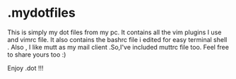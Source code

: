 # .mydotfiles

This is simply my dot files from my pc.
It contains all the vim plugins I use and vimrc file.
It also contains the bashrc file i edited for easy terminal shell .
Also , I like mutt as my mail client .So,I've included muttrc file too.
Feel free to share yours too :) 

Enjoy .dot !!!
